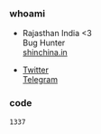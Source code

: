 ### whoami
- Rajasthan India <3  
  Bug Hunter  
  [shinchina.in](https://shinchina.in)  

- [Twitter](https://twitter.com/shinchina_)  
  [Telegram](https://t.me/shinchina)

### code
    1337
